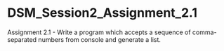 # DSM_Session2_Assignment_2.1
Assignment 2.1 - Write a program which accepts a sequence of comma-separated numbers from console and generate a list.
